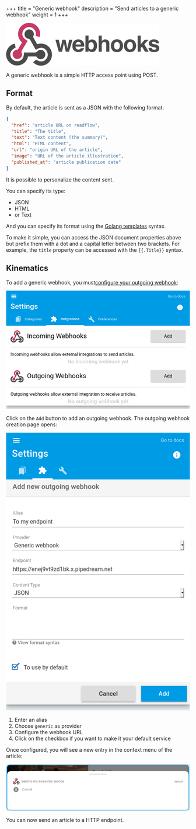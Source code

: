 +++
title = "Generic webhook"
description = "Send articles to a generic webhook"
weight = 1
+++

![](images/webhook.png)

A generic webhook is a simple HTTP access point using POST.

## Format

By default, the article is sent as a JSON with the following format:

```json
{
  "href": "article URL on readflow",
  "title": "The title",
  "text": "Text content (the summary)",
  "html": "HTML content",
  "url": "origin URL of the article",
  "image": "URL of the article illustration",
  "published_at": "article publication date"
}
```

It is possible to personalize the content sent.

You can specify its type:

- JSON
- HTML
- or Text

And you can specify its format using the [Golang templates](https://golang.org/pkg/text/template/) syntax.

To make it simple, you can access the JSON document properties above but prefix them with a dot and a capital letter between two brackets.
For example, the `title` property can be accessed with the `{{.Title}}` syntax.

## Kinematics

To add a generic webhook, you must[configure your outgoing webhook](https://readflow.app/settings/integrations):

![](../../incoming-webhook/integrations.png)

Click on the `Add` button to add an outgoing webhook.
The outgoing webhook creation page opens:

![](images/config.png)

1. Enter an alias
1. Choose `generic` as provider
1. Configure the webhook URL
1. Click on the checkbox if you want to make it your default service

Once configured, you will see a new entry in the context menu of the article:

![](images/send-to-webhook.png)

You can now send an article to a HTTP endpoint.
